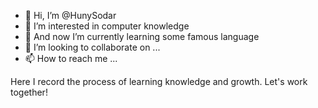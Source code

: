 - 👋 Hi, I’m @HunySodar
- 👀 I’m interested in computer knowledge
- 🌱 And now I’m currently learning some famous language
- 💞️ I’m looking to collaborate on ...
- 📫 How to reach me ...

Here I record the process of learning knowledge and growth.
Let's work together!
<!---
HunySodar/HunySodar is a ✨ special ✨ repository because its `README.md` (this file) appears on your GitHub profile.
You can click the Preview link to take a look at your changes.
--->
